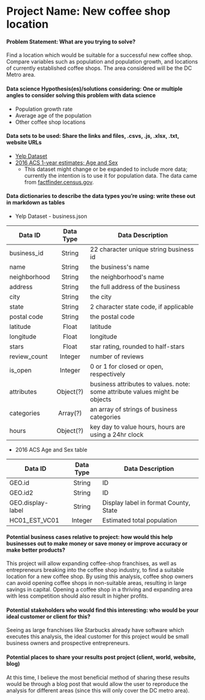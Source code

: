 # Project Name: New coffee shop location
#### Problem Statement: What are you trying to solve?
Find a location which would be suitable for a successful new coffee shop. Compare variables such as population and population growth, and locations of currently established coffee shops. The area considered will be the DC Metro area.

#### Data science Hypothesis(es)/solutions considering: One or multiple angles to consider solving this problem with data science  
- Population growth rate
- Average age of the population
- Other coffee shop locations

#### Data sets to be used: Share the links and files, .csvs, .js, .xlsx, .txt, website URLs
- [Yelp Dataset](https://www.yelp.com/dataset)
- [2016 ACS 1-year estimates; Age and Sex](Part2_Proposal/DatasetsForProject/sex_and_age/)
    - This dataset might change or be expanded to include more data; currently the intention is to use it for population data. The data came from [factfinder.census.gov](https://factfinder.census.gov/faces/nav/jsf/pages/download_center.xhtml).

#### Data dictionaries to describe the data types you’re using: write these out in markdown as tables 
- Yelp Dataset - business.json

|Data ID      |Data Type|Data Description                                                           |
|-------------|:-------:|---------------------------------------------------------------------------|
|business_id  |String   |22 character unique string business id                                     |
|name         |String   |the business's name                                                        |
|neighborhood |String   |the neighborhood's name                                                    |
|address      |String   |the full address of the business                                           |
|city         |String   |the city                                                                   |
|state        |String   |2 character state code, if applicable                                      |
|postal code  |String   |the postal code                                                            |
|latitude     |Float    |latitude                                                                   |
|longitude    |Float    |longitude                                                                  |
|stars        |Float    |star rating, rounded to half-stars                                         |
|review_count |Integer  |number of reviews                                                          |
|is_open      |Integer  |0 or 1 for closed or open, respectively                                    |
|attributes   |Object(?)|business attributes to values. note: some attribute values might be objects|
|categories   |Array(?) |an array of strings of business categories                                 |
|hours        |Object(?)|key day to value hours, hours are using a 24hr clock                       |


- 2016 ACS Age and Sex table

|Data ID|Data Type|Data Description|
|-----------------|:-----:|-------------------------------------|
|GEO.id           |String |ID                                   |
|GEO.id2          |String |ID                                   |
|GEO.display-label|String |Display label in format County, State|
|HC01_EST_VC01    |Integer|Estimated total population           |

#### Potential business cases relative to project: how would this help businesses out to make money or save money or improve accuracy or make better products?
This project will allow expanding coffee-shop franchises, as well as entrepreneurs breaking into the coffee shop industry, to find a suitable location for a new coffee shop. By using this analysis, coffee shop owners can avoid opening coffee shops in non-suitable areas, resulting in large savings in capital. Opening a coffee shop in a thriving and expanding area with less competition should also result in higher profits.

#### Potential stakeholders who would find this interesting: who would be your ideal customer or client for this?
Seeing as large franchises like Starbucks already have software which executes this analysis, the ideal customer for this project would be small business owners and prospective entrepreneurs.

#### Potential places to share your results post project (client, world, website, blog)
At this time, I believe the most beneficial method of sharing these results would be through a blog post that would allow the user to reproduce the analysis for different areas (since this will only cover the DC metro area).

